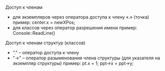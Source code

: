 Доступ к членам 
- для экземпляров через оператора доступа к члену «.» (точка)
пример: 
center.x = newXPos;
- для классов через оператор разрешения имени 
пример: 
Console::ReadLine()

Доступ к членам структур (классов)
- "." – оператор доступа к члену 
- "->" – оператор разыменования члена структуры (для указателя на экземпляр структуры) пример:
pt.x = 1; 
ppt->x = ppt->y;